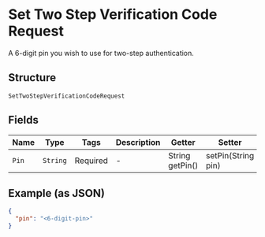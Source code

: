 
# Set Two Step Verification Code Request

A 6-digit pin you wish to use for two-step authentication.

## Structure

`SetTwoStepVerificationCodeRequest`

## Fields

| Name | Type | Tags | Description | Getter | Setter |
|  --- | --- | --- | --- | --- | --- |
| `Pin` | `String` | Required | - | String getPin() | setPin(String pin) |

## Example (as JSON)

```json
{
  "pin": "<6-digit-pin>"
}
```

